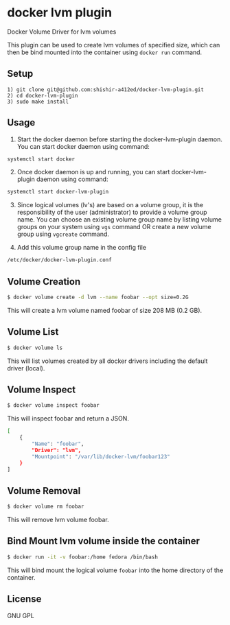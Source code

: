 # docker lvm plugin
Docker Volume Driver for lvm volumes

This plugin can be used to create lvm volumes of specified size, which can 
then be bind mounted into the container using `docker run` command.

## Setup

	1) git clone git@github.com:shishir-a412ed/docker-lvm-plugin.git
	2) cd docker-lvm-plugin
	3) sudo make install

## Usage

1) Start the docker daemon before starting the docker-lvm-plugin daemon.
   You can start docker daemon using command:
```bash
systemctl start docker
```
2) Once docker daemon is up and running, you can start docker-lvm-plugin daemon
   using command:
```bash
systemctl start docker-lvm-plugin
```
3) Since logical volumes (lv's) are based on a volume group, it is the 
   responsibility of the user (administrator) to provide a volume group name.
   You can choose an existing volume group name by listing volume groups on 
   your system using `vgs` command OR create a new volume group using 
   `vgcreate` command.

4) Add this volume group name in the config file 
```bash
/etc/docker/docker-lvm-plugin.conf
```
## Volume Creation

``` bash
$ docker volume create -d lvm --name foobar --opt size=0.2G
```
This will create a lvm volume named foobar of size 208 MB (0.2 GB).

## Volume List

``` bash
$ docker volume ls
```
This will list volumes created by all docker drivers including the default driver (local).

## Volume Inspect

``` bash
$ docker volume inspect foobar
```
This will inspect foobar and return a JSON.
```bash
[
    {
        "Name": "foobar",
        "Driver": "lvm",
        "Mountpoint": "/var/lib/docker-lvm/foobar123"
    }
]
```

## Volume Removal
```bash
$ docker volume rm foobar
```
This will remove lvm volume foobar.

## Bind Mount lvm volume inside the container

```bash
$ docker run -it -v foobar:/home fedora /bin/bash
```
This will bind mount the logical volume `foobar` into the home directory of the container.

## License
GNU GPL






